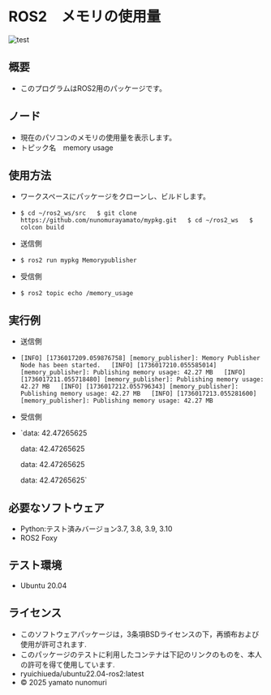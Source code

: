 # ROS2　メモリの使用量
![test](https://github.com/nunomurayamato/mypkg/actions/workflows/test.yml/badge.svg)

## 概要

- このプログラムはROS2用のパッケージです。

## ノード

- 現在のパソコンのメモリの使用量を表示します。 
- トピック名　memory usage

## 使用方法

- ワークスペースにパッケージをクローンし、ビルドします。
- `$ cd ~/ros2_ws/src  
   $ git clone https://github.com/nunomurayamato/mypkg.git  
   $ cd ~/ros2_ws  
   $ colcon build`

- 送信側
- `$ ros2 run mypkg Memorypublisher`

- 受信側  
- `$ ros2 topic echo /memory_usage`

## 実行例

- 送信側
- `[INFO] [1736017209.059876758] [memory_publisher]: Memory Publisher Node has been started.  
   [INFO] [1736017210.055585014] [memory_publisher]: Publishing memory usage: 42.27 MB  
   [INFO] [1736017211.055718480] [memory_publisher]: Publishing memory usage: 42.27 MB  
   [INFO] [1736017212.055796343] [memory_publisher]: Publishing memory usage: 42.27 MB  
   [INFO] [1736017213.055281600] [memory_publisher]: Publishing memory usage: 42.27 MB`

- 受信側
- `data: 42.47265625  

   data: 42.47265625  

   data: 42.47265625  

   data: 42.47265625`



## 必要なソフトウェア

- Python:テスト済みバージョン3.7, 3.8, 3.9, 3.10
- ROS2 Foxy

## テスト環境

- Ubuntu 20.04

## ライセンス

- このソフトウェアパッケージは，3条項BSDライセンスの下，再頒布および使用が許可されます.
- このパッケージのテストに利用したコンテナは下記のリンクのものを、本人の許可を得て使用しています.
 - ryuichiueda/ubuntu22.04-ros2:latest
- © 2025 yamato nunomuri

